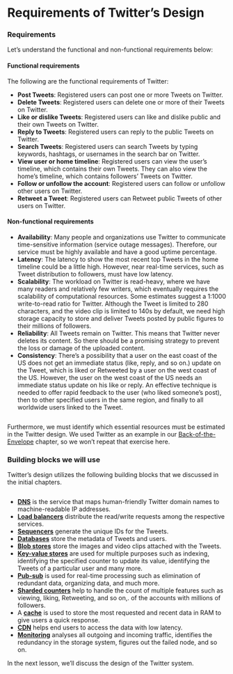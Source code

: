 # Requirements of Twitter’s Design

### Requirements <a href="#requirements-0" id="requirements-0"></a>

Let’s understand the functional and non-functional requirements below:

#### Functional requirements <a href="#functional-requirements-1" id="functional-requirements-1"></a>

The following are the functional requirements of Twitter:

* **Post Tweets**: Registered users can post one or more Tweets on Twitter.
* **Delete Tweets**: Registered users can delete one or more of their Tweets on Twitter.
* **Like or dislike Tweets**: Registered users can like and dislike public and their own Tweets on Twitter.
* **Reply to Tweets**: Registered users can reply to the public Tweets on Twitter.
* **Search Tweets**: Registered users can search Tweets by typing keywords, hashtags, or usernames in the search bar on Twitter.
* **View user or home timeline**: Registered users can view the user’s timeline, which contains their own Tweets. They can also view the home’s timeline, which contains followers’ Tweets on Twitter.
* **Follow or unfollow the account**: Registered users can follow or unfollow other users on Twitter.
* **Retweet a Tweet**: Registered users can Retweet public Tweets of other users on Twitter.

#### Non-functional requirements <a href="#non-functional-requirements-2" id="non-functional-requirements-2"></a>

* **Availability**: Many people and organizations use Twitter to communicate time-sensitive information (service outage messages). Therefore, our service must be highly available and have a good uptime percentage.
* **Latency**: The latency to show the most recent top Tweets in the home timeline could be a little high. However, near real-time services, such as Tweet distribution to followers, must have low latency.
* **Scalability**: The workload on Twitter is read-heavy, where we have many readers and relatively few writers, which eventually requires the scalability of computational resources. Some estimates suggest a 1:1000 write-to-read ratio for Twitter. Although the Tweet is limited to 280 characters, and the video clip is limited to 140s by default, we need high storage capacity to store and deliver Tweets posted by public figures to their millions of followers.
* **Reliability**: All Tweets remain on Twitter. This means that Twitter never deletes its content. So there should be a promising strategy to prevent the loss or damage of the uploaded content.
* **Consistency**: There’s a possibility that a user on the east coast of the US does not get an immediate status (like, reply, and so on.) update on the Tweet, which is liked or Retweeted by a user on the west coast of the US. However, the user on the west coast of the US needs an immediate status update on his like or reply. An effective technique is needed to offer rapid feedback to the user (who liked someone’s post), then to other specified users in the same region, and finally to all worldwide users linked to the Tweet.

<figure><img src="https://kuweiguge.github.io/Grokking-Modern-System-Design-Interview-Gitbook/.gitbook/assets/Screenshot 2023-09-03 at 7.15.22 PM.png" alt=""><figcaption></figcaption></figure>

Furthermore, we must identify which essential resources must be estimated in the Twitter design. We used Twitter as an example in our [Back-of-the-Envelope](https://www.educative.io/collection/page/10370001/4941429335392256/5711642666467328) chapter, so we won’t repeat that exercise here.

### Building blocks we will use <a href="#building-blocks-we-will-use-0" id="building-blocks-we-will-use-0"></a>

Twitter’s design utilizes the following building blocks that we discussed in the initial chapters.

<figure><img src="https://kuweiguge.github.io/Grokking-Modern-System-Design-Interview-Gitbook/.gitbook/assets/Screenshot 2023-09-03 at 7.15.32 PM.png" alt=""><figcaption></figcaption></figure>

* [**DNS**](../domain-name-system/introduction-to-domain-name-system-dns.md) is the service that maps human-friendly Twitter domain names to machine-readable IP addresses.
* [**Load balancers**](../load-balancers/introduction-to-load-balancers.md) distribute the read/write requests among the respective services.
* [**Sequencers**](../sequencer/system-design-sequencer.md) generate the unique IDs for the Tweets.
* [**Databases**](../databases/introduction-to-databases.md) store the metadata of Tweets and users.
* [**Blob stores**](../blob-store/system-design-a-blob-store.md) store the images and video clips attached with the Tweets.
* [**Key-value stores**](../key-value-store/system-design-the-key-value-store.md) are used for multiple purposes such as indexing, identifying the specified counter to update its value, identifying the Tweets of a particular user and many more.
* [**Pub-sub**](../pub-sub/system-design-the-pub-sub-abstraction.md) is used for real-time processing such as elimination of redundant data, organizing data, and much more.
* [**Sharded counters**](../sharded-counters/system-design-the-sharded-counters.md) help to handle the count of multiple features such as viewing, liking, Retweeting, and so on,. of the accounts with millions of followers.
* A [**cache**](../distributed-cache/system-design-the-distributed-cache.md) is used to store the most requested and recent data in RAM to give users a quick response.
* [**CDN**](../content-delivery-network-cdn/system-design-the-content-delivery-network-cdn.md) helps end users to access the data with low latency.
* [**Monitoring**](../distributed-monitoring/system-design-distributed-monitoring.md) analyses all outgoing and incoming traffic, identifies the redundancy in the storage system, figures out the failed node, and so on.

In the next lesson, we’ll discuss the design of the Twitter system.
